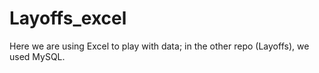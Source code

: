 # Layoffs_excel

Here we are using Excel to play with data; in the other repo (Layoffs), we used MySQL.
